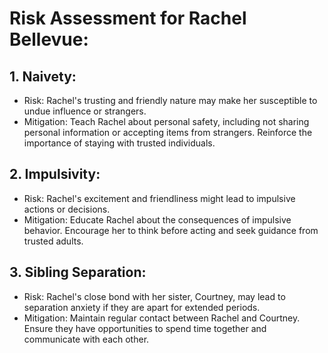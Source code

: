 # Risk Assessment for Rachel Bellevue:
## 1. Naivety:
- Risk: Rachel's trusting and friendly nature may make her susceptible to undue influence or strangers.
- Mitigation: Teach Rachel about personal safety, including not sharing personal information or accepting items from strangers. Reinforce the importance of staying with trusted individuals.
## 2. Impulsivity:
- Risk: Rachel's excitement and friendliness might lead to impulsive actions or decisions.
- Mitigation: Educate Rachel about the consequences of impulsive behavior. Encourage her to think before acting and seek guidance from trusted adults.
## 3. Sibling Separation:
- Risk: Rachel's close bond with her sister, Courtney, may lead to separation anxiety if they are apart for extended periods.
- Mitigation: Maintain regular contact between Rachel and Courtney. Ensure they have opportunities to spend time together and communicate with each other.